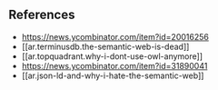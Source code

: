 

## References

- https://news.ycombinator.com/item?id=20016256
- [[ar.terminusdb.the-semantic-web-is-dead]]
- [[ar.topquadrant.why-i-dont-use-owl-anymore]]
- https://news.ycombinator.com/item?id=31890041
- [[ar.json-ld-and-why-i-hate-the-semantic-web]]